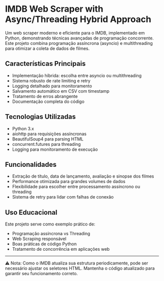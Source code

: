 # IMDB Web Scraper with Async/Threading Hybrid Approach

Um web scraper moderno e eficiente para o IMDB, implementado em Python, demonstrando técnicas avançadas de programação concorrente. Este projeto combina programação assíncrona (asyncio) e multithreading para otimizar a coleta de dados de filmes.

## Características Principais

- Implementação híbrida: escolha entre asyncio ou multithreading
- Sistema robusto de rate limiting e retry
- Logging detalhado para monitoramento
- Salvamento automático em CSV com timestamp
- Tratamento de erros abrangente
- Documentação completa do código

## Tecnologias Utilizadas

- Python 3.x
- aiohttp para requisições assíncronas
- BeautifulSoup4 para parsing HTML
- concurrent.futures para threading
- Logging para monitoramento de execução

## Funcionalidades

- Extração de título, data de lançamento, avaliação e sinopse dos filmes
- Performance otimizada para grandes volumes de dados
- Flexibilidade para escolher entre processamento assíncrono ou threading
- Sistema de retry para lidar com falhas de conexão

## Uso Educacional

Este projeto serve como exemplo prático de:
- Programação assíncrona vs Threading
- Web Scraping responsável
- Boas práticas de código Python
- Tratamento de concorrência em aplicações web

---
⚠️ Nota: Como o IMDB atualiza sua estrutura periodicamente, pode ser necessário ajustar os seletores HTML. Mantenha o código atualizado para garantir seu funcionamento correto.